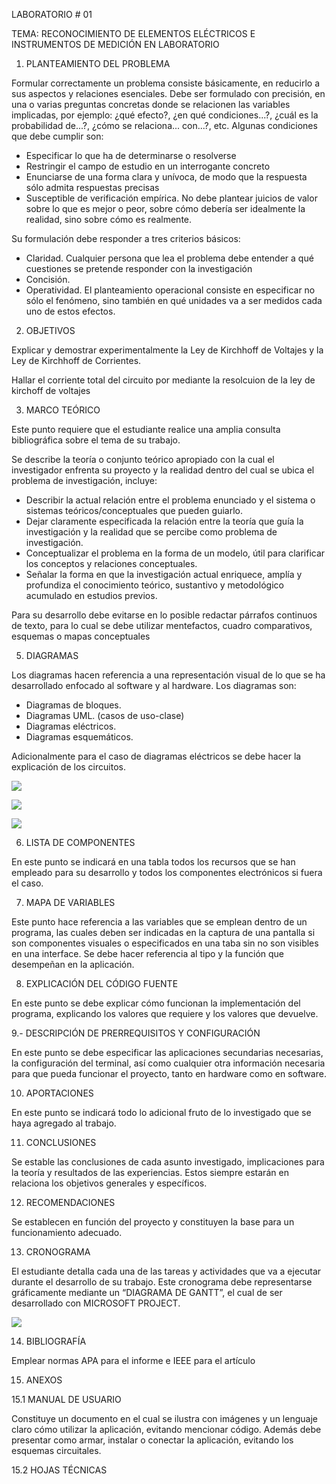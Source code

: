 LABORATORIO # 01

TEMA: RECONOCIMIENTO DE ELEMENTOS ELÉCTRICOS E INSTRUMENTOS DE MEDICIÓN EN LABORATORIO


1. PLANTEAMIENTO DEL PROBLEMA

Formular correctamente un problema consiste básicamente, en reducirlo a sus aspectos y relaciones esenciales. Debe ser formulado con precisión, en una o varias preguntas concretas donde se relacionen las variables implicadas, por ejemplo: ¿qué efecto?, ¿en qué condiciones...?, ¿cuál es la probabilidad de...?, ¿cómo se relaciona... con...?, etc. 
Algunas condiciones que debe cumplir son: 
* Especificar lo que ha de determinarse o resolverse 
* Restringir el campo de estudio en un interrogante concreto 
* Enunciarse de una forma clara y unívoca, de modo que la respuesta sólo admita respuestas precisas 
* Susceptible de verificación empírica. No debe plantear juicios de valor sobre lo que es mejor o peor, sobre cómo debería ser idealmente la realidad, sino sobre cómo es realmente. 

Su formulación debe responder a tres criterios básicos: 
* Claridad. Cualquier persona que lea el problema debe entender a qué cuestiones se pretende responder con la investigación 
* Concisión. 
* Operatividad. El planteamiento operacional consiste en especificar no sólo el fenómeno, sino también en qué unidades va a ser medidos cada uno de estos efectos. 

2. OBJETIVOS

Explicar y demostrar experimentalmente la Ley de Kirchhoff de Voltajes y la Ley de Kirchhoff de Corrientes. 

Hallar el corriente total del circuito por mediante la resolcuion de la ley de kirchoff de voltajes

3. MARCO TEÓRICO

Este punto requiere que el estudiante realice una amplia consulta bibliográfica sobre el tema de su trabajo.

Se describe la teoría o conjunto teórico apropiado con la cual el investigador enfrenta su proyecto y la realidad dentro del cual se ubica el problema de investigación, incluye:
* Describir la actual relación entre el problema enunciado y el sistema o sistemas teóricos/conceptuales que pueden guiarlo.
* Dejar claramente especificada la relación entre la teoría que guía la investigación y la realidad que se percibe como problema de investigación.
* Conceptualizar el problema en la forma de un modelo, útil para clarificar los conceptos y relaciones conceptuales.
* Señalar la forma en que la investigación actual enriquece, amplía y profundiza el conocimiento teórico, sustantivo y metodológico acumulado en estudios previos.

Para su desarrollo debe evitarse en lo posible redactar párrafos continuos de texto, para lo cual se debe utilizar  mentefactos, cuadro comparativos, esquemas o mapas conceptuales

5. DIAGRAMAS

Los diagramas hacen referencia a una representación visual de lo que se ha desarrollado enfocado al software y al hardware. Los diagramas son:
* Diagramas de bloques.
* Diagramas UML. (casos de uso-clase)
* Diagramas eléctricos.
* Diagramas esquemáticos.

Adicionalmente para el caso de diagramas eléctricos se debe hacer la explicación de los circuitos.

![](https://github.com/doalulema/Informe/blob/master/img/Diagrama1.jpg)

![](https://github.com/doalulema/Informe/blob/master/img/Diagrama2.jpg)

![](https://github.com/doalulema/Informe/blob/master/img/Diagrama4.jpg)


6. LISTA DE COMPONENTES

En este punto se indicará en una tabla todos los recursos que se han empleado para su desarrollo y todos los componentes electrónicos si fuera el caso.


7. MAPA DE VARIABLES

Este punto hace referencia a las variables que se emplean dentro de un programa, las cuales deben ser indicadas en la captura de una pantalla si son componentes visuales o especificados en una taba sin no son visibles en una interface. Se debe hacer referencia al tipo y la función que desempeñan en la aplicación.


8. EXPLICACIÓN DEL CÓDIGO FUENTE

En este punto se debe explicar cómo funcionan la implementación del programa, explicando los valores que requiere y los valores que devuelve.


9.- DESCRIPCIÓN DE PRERREQUISITOS Y CONFIGURACIÓN

En este punto se debe especificar las aplicaciones secundarias necesarias, la configuración del terminal, así como cualquier otra información necesaria para que pueda funcionar el proyecto, tanto en hardware como en software.


10. APORTACIONES

En este punto se indicará todo lo adicional fruto de lo investigado que se haya agregado al trabajo.


11. CONCLUSIONES

Se estable las conclusiones de cada asunto investigado, implicaciones para la teoría y resultados de las experiencias. Estos siempre estarán en relaciona los objetivos generales y específicos.


12. RECOMENDACIONES

Se establecen en función del proyecto y constituyen la base para un funcionamiento adecuado.


13. CRONOGRAMA

El estudiante detalla cada una de las tareas y actividades que va a ejecutar durante el desarrollo de su trabajo. Este cronograma debe representarse gráficamente mediante un   “DIAGRAMA DE GANTT”, el cual de ser desarrollado con MICROSOFT PROJECT.

![](https://github.com/doalulema/Informe/blob/master/img/Diagrama5.jpg)

14. BIBLIOGRAFÍA

Emplear normas APA para el informe e IEEE para el artículo

15. ANEXOS

15.1 MANUAL DE USUARIO

Constituye un documento en el cual se ilustra con imágenes y un lenguaje claro cómo utilizar la aplicación, evitando mencionar código. Además debe presentar como armar, instalar o conectar la aplicación, evitando los esquemas circuitales.

15.2 HOJAS TÉCNICAS

 
